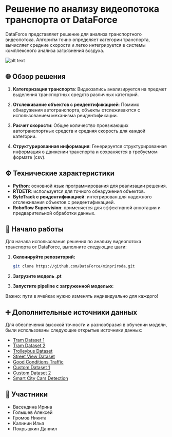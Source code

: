# Решение по анализу видеопотока транспорта от DataForce

DataForce представляет решение для анализа транспортного видеопотока. Алгоритм точно определяет категории транспорта, вычисляет средние скорости и легко интегрируется в системы комплексного анализа загрязнения воздуха. 

![alt text](https://github.com/Arctic-Data-Force/minpriroda/blob/e211271201f224cc44792bde1db03ee0aab8c5db/IMG_4507-2.gif)

## 🌐 Обзор решения

1. **Категоризация транспорта**: Видеозапись анализируется на предмет выделения транспортных средств различных категорий.

2. **Отслеживание объектов с реидентификацией**: Помимо обнаружения автотранспорта, объекты отслеживаются с использованием механизма реидентификации.

3. **Расчет скорости**: Общее количество проезжающих автотранспортных средств и средняя скорость для каждой категории.

4. **Структурированная информация**: Генерируется структурированная информация о движении транспорта и сохраняется в требуемом формате (csv).

## ⚙️ Технические характеристики

- **Python**: основной язык программирования для реализации решения.
- **RTDETR**: используется для точного обнаружения объектов.
- **ByteTrack с реидентификацией**: интегрирован для надежного отслеживания объектов с реидентификацией.
- **Roboflow Supervision**: применяется для эффективной аннотации и предварительной обработки данных.

## 🚀 Начало работы

Для начала использования решения по анализу видеопотока транспорта от DataForce, выполните следующие шаги:

1. **Склонируйте репозиторий:**
    ```bash
    git clone https://github.com/DataForce/minpriroda.git
    ```

2. **Загрузите модель .pt**

3. **Запустите pipeline с загруженной моделью:**

Важно: пути в ячейках нужно изменять индивидуально для каждого!

## ➕ Дополнительные источники данных


Для обеспечения высокой точности и разнообразия в обучении модели, были использованы следующие открытые источники данных:

- [Tram Dataset 1](https://universe.roboflow.com/cards-pgwnk/tram-5nu8e/browse?queryText=&pageSize=50&startingIndex=0&browseQuery=true)
- [Tram Dataset 2](https://universe.roboflow.com/gdk-bd-muctr/tram-kshkj/browse?queryText=&pageSize=50&startingIndex=0&browseQuery=true)
- [Trolleybus Dataset](https://universe.roboflow.com/cards-pgwnk/trolleybus/browse?queryText=&pageSize=50&startingIndex=0&browseQuery=true)
- [Street View Dataset](https://universe.roboflow.com/fsmvu/street-view-gdogo/dataset/1)
- [Good Conditions Traffic](https://universe.roboflow.com/university-of-passau-germany/goodconditionstraffic/browse?queryText=&pageSize=50&startingIndex=0&browseQuery=true)
- [Custom Dataset 1](https://universe.roboflow.com/bsuir-wmujb/asdfg-rmzhn)
- [Custom Dataset 2](https://universe.roboflow.com/my-projects-ons8w/object-tracking-and-detection-mkhw4/dataset/1)
- [Smart City Cars Detection](https://universe.roboflow.com/simone-bernabe/smart-city-cars-detection/browse?queryText=&pageSize=50&startingIndex=0&browseQuery=true)


## 👥 Участники

- Васендина Ирина
- Голышев Алексей
- Громов Никита
- Калинин Илья
- Покрышкин Даниил
